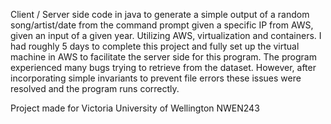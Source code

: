 Client / Server side code in java to generate a simple output of a random song/artist/date from the command prompt given a specific IP from AWS, given an input of a given year.
Utilizing AWS, virtualization and containers. I had roughly 5 days to complete this project and fully set up the virtual machine in AWS to facilitate the server side for this program.
The program experienced many bugs trying to retrieve from the dataset. However, after incorporating simple invariants to prevent file errors these issues were resolved and the program runs
correctly.

Project made for Victoria University of Wellington NWEN243
